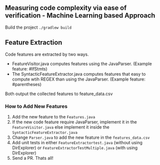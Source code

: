 ## Measuring code complexity via ease of verification - Machine Learning based Approach

Build the project                                                                                                          ```./gradlew build```

## Feature Extraction
Code features are extracted by two ways.

* FeatureVisitor.java computes features using the JavaParser. (Example feature: #IfStmts)
* The SyntacticFeatureExtractor.java computes features that easy to compute wtih REGEX than using the JavaParser. (Example feature: #parentheses) 

Both output the collected features to feature_data.csv

### How to Add New Features

1. Add the new feature to the ```Features.java```
2. If the new code feature require JavaParser, implement it in the ```FeatureVisitor.java``` else implement it inside the  ```SyntacticFeatureExtractor.java```
3. Change ```Parser.java``` to add the new feature in the ```features_data.csv```
4. Add unit tests in either ```FeatureExtractortest.java``` (without using DirExplorer) or ```FeatureExtractorTestMultiple.java``` (with using DirExplorer)
5. Send a PR. Thats all!